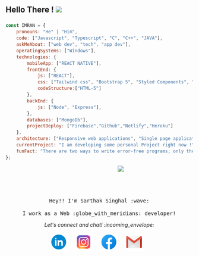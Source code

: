 <!-- <p align="right">
  <img src="https://media.giphy.com/media/M9gbBd9nbDrOTu1Mqx/giphy.gif" width="350">
</p>

 -->
 ## <p>Hello There ! <img src="https://media.giphy.com/media/WUlplcMpOCEmTGBtBW/giphy.gif" width="20"> 
</p>

```javascript
const IMRAN = {
    pronouns: "He" | "Him",
    code: ["Javascript", "Typescript", "C", "C++", "JAVA"],
    askMeAbout: ["web dev", "tech", "app dev"],
    operatingSystems: ["Windows"],
    technologies: {
        mobileApp: ["REACT NATIVE"],
        frontEnd: {
            js: ["REACT"],
            css: ["Tailwind css", "Bootstrap 5", "Styled Components", "SASS ]
            codeStructure:["HTML-5"]
        },
        backEnd: {
            js: ["Node", "Express"],
        },
        databases: ["MongoDb"],
        projectDeploy: ["Firebase","Github","Netlify","Heroku"]
    },
    architecture: ["Responsive web applications", "Single page applications"],
    currentProject: "I am developing some personal Project right now !",
    funFact: "There are two ways to write error-free programs; only the third one works"
};
```

<p align="center">
   <img src="https://media.giphy.com/media/M9gbBd9nbDrOTu1Mqx/giphy.gif" width="40%" align="right">
  <br><br>
  <samp>
    <br><br><br>
    Hey!! I'm Sarthak Singhal :wave:
    <br><br>
    I work as a Web :globe_with_meridians: developer!
  </samp>
</p>

<p align="center"> 
  <i> Let's connect and chat! :incoming_envelope: </i>
</p>

<p align="center">
<a href="https://www.linkedin.com/in/sarthak77"><img src="https://github.com/sarthak77/sarthak77/blob/master/icons/icons8-linkedin-circled-48.png" alt="LinkedIn"></a> &nbsp; &nbsp;
<a href="https://www.instagram.com/sarthak02singhal/"><img src="https://github.com/sarthak77/sarthak77/blob/master/icons/icons8-instagram-48.png" alt="Instagram"></a> &nbsp; &nbsp;
<a href="https://www.facebook.com/sarthak.singhal.98434"><img src="https://github.com/sarthak77/sarthak77/blob/master/icons/icons8-facebook-48.png" alt="Facebook"></a> &nbsp; &nbsp;
<a href="mailto:sarthak02singhal@gmail.com"><img src="https://github.com/sarthak77/sarthak77/blob/master/icons/icons8-gmail-48.png" alt="Gmail"></a> &nbsp; &nbsp;
</p>
